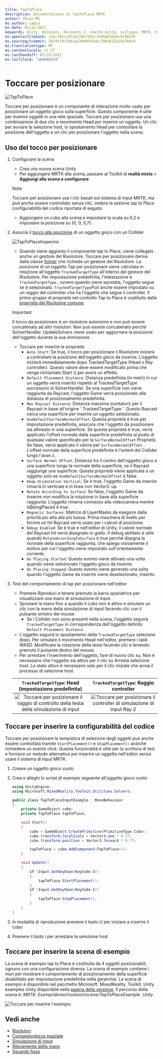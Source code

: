 ```yaml
---
title: TapToPlace
description: Documentazione di TapToPlace MRTK
author: CDiaz-MS
ms.author: cadia
ms.date: 01/12/2021
keywords: Unity, HoloLens, HoloLens 2, realtà mista, sviluppo, MRTK, tocco a posto,
ms.openlocfilehash: c1ec395cc8f2e2f0e7592c3dd9a65d2ec5c00236
ms.sourcegitcommit: 59c91f8c70d1ad30995fba6cf862615e25e78d10
ms.translationtype: MT
ms.contentlocale: it-IT
ms.lasthandoff: 03/19/2021
ms.locfileid: "104686154"
---
```

# <a name="tap-to-place"></a>Toccare per posizionare

![TapToPlace](../../images/solver/tap-to-place/TapToPlaceIntroGif.gif)

Toccare per posizionare è un componente di interazione molto usato per posizionare un oggetto gioco sulla superficie. Questo componente è utile per inserire oggetti in una rete spaziale. Toccare per posizionare usa una combinazione di due clic e movimento Head per inserire un oggetto. Un clic per avviare la selezione host, lo spostamento Head per controllare la posizione dell'oggetto e un clic per posizionare l'oggetto nella scena.

## <a name="using-tap-to-place"></a>Uso del tocco per posizionare

1. Configurare la scena
    - Crea una nuova scena Unity
    - Per aggiungere MRTK alla scena, passare al Toolkit di **realtà mista**  >  **Aggiungi alla scena e configurare**
    > [!NOTE]
    > Toccare per posizionare usa i clic basati sul sistema di input MRTK, ma può anche essere controllato senza clic, vedere la sezione tap to Place configurabilità del codice riportata di seguito.
    - Aggiungere un cubo alla scena e impostare la scala su 0,2 e impostare la posizione su (0, 0, 0,7).
1. Associa il [tocco alla posizione](xref:Microsoft.MixedReality.Toolkit.Utilities.Solvers.TapToPlace) di un oggetto gioco con un Collider

    ![TapToPlaceInspector](../../images/solver/tap-to-place/TapToPlaceInspector2.png)

    - Quando viene aggiunto il componente tap to Place, viene collegato anche un gestore del Risolutore. Toccare per posizionare deriva dalla classe [Solver](solver.md) che richiede un gestore del Risolutore. La posizione di un oggetto Tap per posizionare viene calcolata in relazione all'oggetto `TrackedTargetType` all'interno del gestore del Risolutore. Per impostazione predefinita, l'intestazione è `TrackedTargetType` , ovvero quando viene spostata, l'oggetto segue se è selezionato.  `TrackedTargetType`Può anche essere impostato su un raggio del controller che ha l'oggetto che segue il controller. Il primo gruppo di proprietà nel controllo Tap to Place è costituito dalle [proprietà del Risolutore comune](solver.md#common-solver-properties).  
    > [!IMPORTANT]
    > Il tocco da posizionare è un risolutore autonomo e non può essere concatenato ad altri risolutori. Non può essere concatenato perché SolverHandler. UpdateSolvers viene usato per aggiornare la posizione dell'oggetto durante la sua immissione.
    - Toccare per inserire le proprietà:
        - `Auto Start`: Se true, il tocco per posizionare il Risolutore inizierà a controllare la posizione dell'oggetto gioco da inserire. L'oggetto inizierà immediatamente dopo TrackedTargetType (Head o Ray controller). Questo valore deve essere modificato prima che venga richiamato Start () per avere un effetto.
        - `Default Placement Distance`: Distanza predefinita (in metri) in cui un oggetto verrà inserito rispetto al TrackedTargetType successivo in SolverHandler. Se una superficie non viene raggiunta da Raycast, l'oggetto Game verrà posizionato alla distanza di posizionamento predefinita.
        - `Max Raycast Distance`: Distanza massima (contatori) per il Raycast in base all'origine ' TrackedTargetType '. Questo Raycast cerca una superficie per inserire un oggetto selezionato.
        - `UseDefaultSurfaceNormalOffset`: Questa proprietà è true per impostazione predefinita, assicura che l'oggetto da posizionare sia allineato in una superficie. Se questa proprietà è true, verrà applicato l'offset normale della superficie predefinita al posto di qualsiasi valore specificato per la `SurfaceNormalOffset` Proprietà. Se false, verrà applicato il valore per `SurfaceNormalOffset` . L'offset normale della superficie predefinita è l'extent del Collider lungo l'asse z.
        - `Surface Normal Offset`: Distanza tra il centro dell'oggetto gioco e una superficie lungo la normale della superficie, se il Raycast raggiunge una superficie. Questa proprietà viene applicata a un oggetto solo se `UseDefaultSurfaceNormalOffset` è false.
        - `Keep Orientation Vertical`: Se è true, l'oggetto Game da inserire rimarrà in verticale e in linea con Vector3. up.
        - `Rotate According to Surface`: Se false, l'oggetto Game da inserire non modifica la rotazione in base alla superficie raggiunta.  L'oggetto rimarrà connesso alla videocamera mentre IsBeingPlaced è true.
        - `Magnetic Surfaces`: Matrice di LayerMasks da eseguire dalla priorità più alta alla più bassa. Prima maschera di livello per fornire un hit Raycast verrà usato per i calcoli di posizione.
        - `Debug Enabled`: Se è true e nell'editor di Unity, il valore normale del Raycast hit verrà disegnato in giallo. Il debug abilitato è utile quando `RotateAccordingToSurface` è true perché disegna la normale della superficie raggiunta, che spiega visivamente il motivo per cui l'oggetto viene impostato sull'orientamento corrente.
        - `On Placing Started`: Questo evento viene attivato una volta quando viene selezionato l'oggetto gioco da inserire.
        - `On Placing Stopped`: Questo evento viene generato una volta quando l'oggetto Game da inserire viene deselezionato, inserito.

1. Test del comportamento di tap per posizionare nell'editor
    - Premere Riproduci e tenere premuto la barra spaziatrice per visualizzare una mano di simulazione di input.
    - Spostare la mano fino a quando il cubo non è attivo e simulare un clic con la mano della simulazione di input facendo clic con il pulsante sinistro del mouse.
        - Se i Collider non sono presenti nella scena, l'oggetto seguirà `TrackedTargetType` in corrispondenza dell'oggetto definito `Default Placement Distance` .
    - L'oggetto seguirà lo spostamento della `TrackedTargetType` selezione dopo. Per simulare il movimento Head nell'editor, premere i tasti WASD. Modificare la rotazione della testa facendo clic e tenendo premuto il pulsante destro del mouse.
    - Per arrestare l'inserimento dell'oggetto, fare di nuovo clic su.  Non è necessario che l'oggetto sia attivo per il clic su Arresta selezione host. Lo stato attivo è necessario solo per il clic iniziale che avvia il processo di selezione host.

    `TrackedTargetType`: Head (impostazione predefinita) |  `TrackedTargetType`: Raggio controller
    :-------------------------:|:-------------------------:
    ![Toccare per posizionare il raggio di controllo della testa della simulazione di input](../../images/solver/tap-to-place/TapToPlaceInputSimulationHead.gif)  |  ![Toccare per posizionare il controller di simulazione di input Ray 2](../../images/solver/tap-to-place/TapToPlaceInputSimulationControllerRay.gif)

## <a name="tap-to-place-code-configurability"></a>Toccare per inserire la configurabilità del codice

Toccare per posizionare la tempistica di selezione degli oggetti può anche essere controllata tramite `StartPlacement()` e `StopPlacement()` anziché richiedere un evento click. Questa funzionalità è utile per la scrittura di test e fornisce un metodo alternativo per inserire un oggetto nell'editor senza usare il sistema di input MRTK.

1. Creare un oggetto gioco vuoto
1. Crea e alleghi lo script di esempio seguente all'oggetto gioco vuoto

    ```c#
    using UnityEngine;
    using Microsoft.MixedReality.Toolkit.Utilities.Solvers;

    public class TapToPlaceInputExample : MonoBehaviour
    {
        private GameObject cube;
        private TapToPlace tapToPlace;

        void Start()
        {
            cube = GameObject.CreatePrimitive(PrimitiveType.Cube);
            cube.transform.localScale = Vector3.one * 0.2f;
            cube.transform.position = Vector3.forward * 0.7f;

            tapToPlace = cube.AddComponent<TapToPlace>();
        }

        void Update()
        {
            if (Input.GetKeyDown(KeyCode.U))
            {
                tapToPlace.StartPlacement();
            }
            if (Input.GetKeyDown(KeyCode.I))
            {
                tapToPlace.StopPlacement();
            }
        }
    }
    ```

1. In modalità di riproduzione premere il *tasto U* per iniziare a inserire il cubo
1. Premere il *tasto* i per arrestare la selezione host

## <a name="tap-to-place-example-scene"></a>Toccare per inserire la scena di esempio

La scena di esempio tap to Place è costituita da 4 oggetti posizionabili, ognuno con una configurazione diversa. La scena di esempio contiene i muri per mostrare il comportamento di posizionamento della superficie disabilitato per impostazione predefinita nella gerarchia. La scena di esempio è disponibile nel pacchetto Microsoft. MixedReality. Toolkit. Unity. examples Unity disponibile nella [pagina della versione](https://github.com/Microsoft/MixedRealityToolkit-Unity/releases). Il percorso della scena è: *MRTK. Esempi/demo/risolutori/scene/TapToPlaceExample. Unity*

![Toccare per inserire l'esempio](../../images/solver/tap-to-place/TapToPlaceExampleScene.gif)

## <a name="see-also"></a>Vedi anche

- [Risolutori](solver.md)
- [Consapevolezza spaziale](../../spatial-awareness/spatial-awareness-getting-started.md)
- [Simulazione di input](../../input-simulation/input-simulation-service.md)
- [Rilevamento della mano](../../input/hand-tracking.md)
- [Sguardo fisso](../../input/gaze.md)
